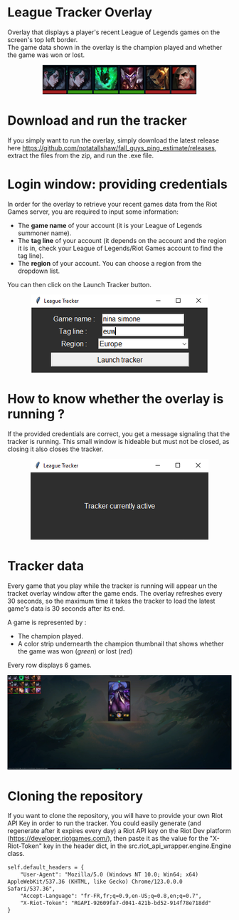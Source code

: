 # League Tracker Overlay 

Overlay that displays a player's recent League of Legends games on the screen's top left border. \
The game data shown in the overlay is the champion played and whether the game was won or lost.

<p align='center'>
<img src="screenshots/single_row.png" alt="Tracker example"/>
<p>


# Download and run the tracker

If you simply want to run the overlay, simply download the latest release here https://github.com/notatallshaw/fall_guys_ping_estimate/releases, extract the files from the zip, and run the .exe file.

# Login window: providing credentials

In order for the overlay to retrieve your recent games data from the Riot Games server, you are required to input some information:
* The **game name** of your account (it is your League of Legends summoner name).
* The **tag line** of your account (it depends on the account and the region it is in, check your League of Legends/Riot Games account to find the tag line).
* The **region** of your account. You can choose a region from the dropdown list.

You can then click on the Launch Tracker button.

<p align='center'>
<img src="screenshots/login_window.png" alt="Login window"/>
<p>

# How to know whether the overlay is running ? 

If the provided credentials are correct, you get a message signaling that the tracker is running. This small window is hideable but must not be closed, as closing it also closes the tracker.

<p align='center'>
<img src="screenshots/tracker_running.png" alt="Tracker running"/>
<p>

# Tracker data 

Every game that you play while the tracker is running will appear un the tracket overlay window after the game ends. The overlay refreshes every 30 seconds, so the maximum time it takes the tracker to load the latest game's data is 30 seconds after its end.

A game is represented by : 
* The champion played.
* A color strip undernearth the champion thumbnail that shows whether the game was won (*green*) or lost (*red*)

Every row displays 6 games.

<p align='center'>
<img src="screenshots/tracker_loading_screen.png" alt="Tracker loading screen"/>
<p>

# Cloning the repository

If you want to clone the repository, you will have to provide your own Riot API Key in order to run the tracker. You could easily generate (and regenerate after it expires every day) a Riot API key on the Riot Dev platform (https://developer.riotgames.com/), then paste it as the value for the "X-Riot-Token" key in the header dict, in the src.riot_api_wrapper.engine.Engine class. 

```
self.default_headers = {
    "User-Agent": "Mozilla/5.0 (Windows NT 10.0; Win64; x64) AppleWebKit/537.36 (KHTML, like Gecko) Chrome/123.0.0.0 Safari/537.36",
    "Accept-Language": "fr-FR,fr;q=0.9,en-US;q=0.8,en;q=0.7",
    "X-Riot-Token": "RGAPI-92609fa7-d041-421b-bd52-914f78e718dd"
}
```
